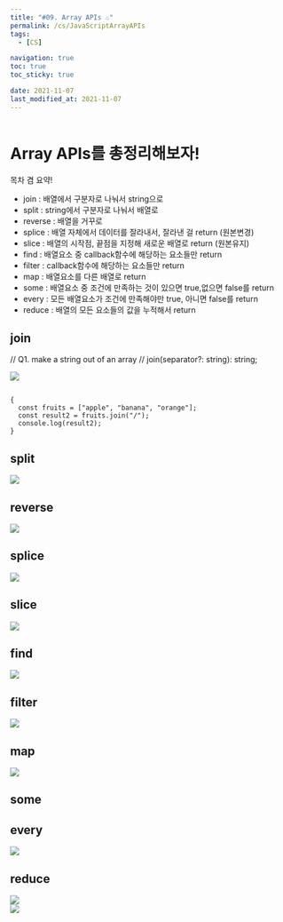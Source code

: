 ```yaml
---
title: "#09. Array APIs ♨️"
permalink: /cs/JavaScriptArrayAPIs
tags:
  - [CS]

navigation: true
toc: true
toc_sticky: true

date: 2021-11-07
last_modified_at: 2021-11-07
---
```


![]()


# Array APIs를 총정리해보자!

목차 겸 요약!

- join : 배열에서 구분자로 나눠서 string으로
- split : string에서 구분자로 나눠서 배열로
- reverse : 배열을 거꾸로
- splice : 배열 자체에서 데이터를 잘라내서, 잘라낸 걸 return (원본변경)
- slice :  배열의 시작점, 끝점을 지정해 새로운 배열로 return (원본유지)
- find : 배열요소 중 callback함수에 해당하는 요소들만 return
- filter : callback함수에 해당하는 요소들만 return
- map : 배열요소를 다른 배열로 return
- some : 배열요소 중 조건에 만족하는 것이 있으면 true,없으면 false를 return
- every : 모든 배열요소가 조건에 만족해야만 true, 아니면 false를 return
- reduce : 배열의 모든 요소들의 값을 누적해서 return

## join

// Q1. make a string out of an array
// join(separator?: string): string;

<img src="/assets/images/JS_array_api_join.jpeg" /><br/>



```JS

{
  const fruits = ["apple", "banana", "orange"];
  const result2 = fruits.join("/");
  console.log(result2);
}

```

## split
<img src="/assets/images/JS_array_api_split.jpeg" /><br/>



## reverse

<img src="/assets/images/JS_array_api_reverse.jpeg" /><br/>


## splice
<img src="/assets/images/JS_array_api_splicejpeg" /><br/>



## slice

<img src="/assets/images/JS_array_api_slice.jpeg" /><br/>


## find
<img src="/assets/images/JS_array_api_find.jpeg" /><br/>



## filter


<img src="/assets/images/JS_array_api_filter.jpeg" /><br/>

## map


<img src="/assets/images/JS_array_api_map.jpeg" /><br/>

## some
## every

<img src="/assets/images/JS_array_api_some_every.jpeg" /><br/>





## reduce


<img src="/assets/images/JS_array_api_reduce.jpeg" /><br/>
<img src="/assets/images/JS_array_api_reduce_2.jpeg" /><br/>

